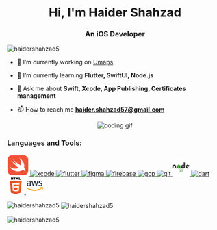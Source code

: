 <h1 align="center">Hi, I'm Haider Shahzad</h1>
<h3 align="center">An iOS Developer</h3>

<p align="left"> <img src="https://komarev.com/ghpvc/?username=haidershahzad5&label=Profile%20views&color=0e75b6&style=flat" alt="haidershahzad5" /> </p>

- 🔭 I’m currently working on [Umaps](https://apps.apple.com/pk/app/umaps/id1535987820)

- 🌱 I’m currently learning **Flutter, SwiftUI, Node.js**

- 💬 Ask me about **Swift, Xcode, App Publishing, Certificates management**

- 📫 How to reach me **haider.shahzad57@gmail.com**

<p align="center">
  <img src="https://cdn.dribbble.com/users/1161517/screenshots/7896076/apple-logo-animation.gif" alt="coding gif" width="500" height="300">
</p>

<h3 align="left">Languages and Tools:</h3>
<p align="left"> 
  <a href="https://developer.apple.com/swift/" target="_blank" rel="noreferrer">
    <img src="https://raw.githubusercontent.com/devicons/devicon/master/icons/swift/swift-original.svg" alt="swift" width="50" height="50"/>
  </a>
  <a href="https://developer.apple.com/xcode/" target="_blank" rel="noreferrer">
    <img src="https://developer.apple.com/assets/elements/icons/xcode/xcode-128x128_2x.png" alt="xcode" width="50" height="50"/>
  </a>
  <a href="https://flutter.dev" target="_blank" rel="noreferrer"> 
    <img src="https://www.vectorlogo.zone/logos/flutterio/flutterio-icon.svg" alt="flutter" width="40" height="40"/> 
  </a> 
  <a href="https://www.figma.com/" target="_blank" rel="noreferrer"> 
    <img src="https://www.vectorlogo.zone/logos/figma/figma-icon.svg" alt="figma" width="40" height="40"/> 
  </a> 
  <a href="https://firebase.google.com/" target="_blank" rel="noreferrer"> 
    <img src="https://www.vectorlogo.zone/logos/firebase/firebase-icon.svg" alt="firebase" width="40" height="40"/> 
  </a> 
  <a href="https://cloud.google.com" target="_blank" rel="noreferrer"> 
    <img src="https://www.vectorlogo.zone/logos/google_cloud/google_cloud-icon.svg" alt="gcp" width="40" height="40"/> 
  </a> 
  <a href="https://git-scm.com/" target="_blank" rel="noreferrer"> 
    <img src="https://www.vectorlogo.zone/logos/git-scm/git-scm-icon.svg" alt="git" width="40" height="40"/> 
  </a> 
  <a href="https://nodejs.org" target="_blank" rel="noreferrer"> 
    <img src="https://raw.githubusercontent.com/devicons/devicon/master/icons/nodejs/nodejs-original-wordmark.svg" alt="nodejs" width="40" height="40"/> 
  </a> 
  <a href="https://dart.dev" target="_blank" rel="noreferrer"> 
    <img src="https://www.vectorlogo.zone/logos/dartlang/dartlang-icon.svg" alt="dart" width="40" height="40"/> 
  </a> 
  <a href="https://www.w3.org/html/" target="_blank" rel="noreferrer"> 
    <img src="https://raw.githubusercontent.com/devicons/devicon/master/icons/html5/html5-original-wordmark.svg" alt="html5" width="40" height="40"/> 
  </a> 
  <a href="https://aws.amazon.com" target="_blank" rel="noreferrer"> 
    <img src="https://raw.githubusercontent.com/devicons/devicon/master/icons/amazonwebservices/amazonwebservices-original-wordmark.svg" alt="aws" width="40" height="40"/> 
  </a> 
</p>

<p><img align="left" src="https://github-readme-stats.vercel.app/api/top-langs?username=haidershahzad5&show_icons=true&locale=en&layout=compact" alt="haidershahzad5" /></p>

<p>&nbsp;<img align="center" src="https://github-readme-stats.vercel.app/api?username=haidershahzad5&show_icons=true&locale=en" alt="haidershahzad5" /></p>

<p><img align="center" src="https://github-readme-streak-stats.herokuapp.com/?user=haidershahzad5&" alt="haidershahzad5" /></p>
